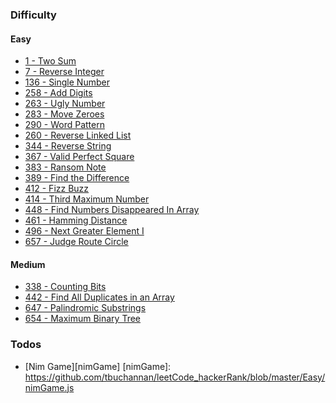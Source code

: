 ### Difficulty

#### Easy

- [1 - Two Sum][twoSum]
- [7 - Reverse Integer][reverseInteger]
- [136 - Single Number][singleNumber]
- [258 - Add Digits][addDigits]
- [263 - Ugly Number][uglyNumber]
- [283 - Move Zeroes][moveZeroes]
- [290 - Word Pattern][wordPattern]
- [260 - Reverse Linked List][reverseList]
- [344 - Reverse String][reverseString]
- [367 - Valid Perfect Square][validPerfectSquare]
- [383 - Ransom Note][ransomNote]
- [389 - Find the Difference][findTheDifference]
- [412 - Fizz Buzz][fizzBuzz]
- [414 - Third Maximum Number][thirdMaxNum]
- [448 - Find Numbers Disappeared In Array][findNumsDisappearedInArray]
- [461 - Hamming Distance][hammingDistance]
- [496 - Next Greater Element I][nextGreaterEl]
- [657 - Judge Route Circle][judgeCircle]

#### Medium

- [338 - Counting Bits][countingBits]
- [442 - Find All Duplicates in an Array][findAllDuplicates]
- [647 - Palindromic Substrings][palindromicSubstrings]
- [654 - Maximum Binary Tree][maximumBinaryTree]

### Todos

- [Nim Game][nimGame]
[nimGame]: https://github.com/tbuchannan/leetCode_hackerRank/blob/master/Easy/nimGame.js

<!-- EASY LINKS -->

[twoSum]: https://github.com/tbuchannan/leetCode_hackerRank/blob/master/Easy/twoSum.js
[reverseInteger]: https://github.com/tbuchannan/leetCode_hackerRank/blob/master/Easy/reverseInteger.js
[singleNumber]: https://github.com/tbuchannan/leetCode_hackerRank/blob/master/Easy/singleNumber.js
[addDigits]: https://github.com/tbuchannan/leetCode_hackerRank/blob/master/Easy/addDigits.js
[uglyNumber]: https://github.com/tbuchannan/leetCode_hackerRank/blob/master/Easy/uglyNumber.js
[moveZeroes]: https://github.com/tbuchannan/leetCode_hackerRank/blob/master/Easy/moveZeroes.js
[wordPattern]: https://github.com/tbuchannan/leetCode_hackerRank/blob/master/Easy/wordPattern.js
[reverseList]: https://github.com/tbuchannan/leetCode_hackerRank/blob/master/Easy/reverseLinkedList.js
[reverseString]: https://github.com/tbuchannan/leetCode_hackerRank/blob/master/Easy/reverseString.js
[validPerfectSquare]: https://github.com/tbuchannan/leetCode_hackerRank/blob/master/Easy/validPerfectSquare.js
[ransomNote]: https://github.com/tbuchannan/leetCode_hackerRank/blob/master/Easy/ransomNote.js
[findTheDifference]: https://github.com/tbuchannan/leetCode_hackerRank/blob/master/Easy/findTheDifference.js
[fizzBuzz]: https://github.com/tbuchannan/leetCode_hackerRank/blob/master/Easy/fizzBuzz.js
[thirdMaxNum]: https://github.com/tbuchannan/leetCode_hackerRank/blob/master/Easy/thirdMaximumNumber.js
[findNumsDisappearedInArray]: https://github.com/tbuchannan/leetCode_hackerRank/blob/master/Easy/findNumsDisappearedInArray.js
[hammingDistance]: https://github.com/tbuchannan/leetCode_hackerRank/blob/master/Easy/hammingDistance.js
[nextGreaterEl]: https://github.com/tbuchannan/leetCode_hackerRank/blob/master/Easy/nextGreaterEl.js
[judgeCircle]: https://github.com/tbuchannan/leetCode_hackerRank/blob/master/Easy/judgeRouteCircle.js

<!--  MEDIUM LINKS -->

[countingBits]: https://github.com/tbuchannan/leetCode_hackerRank/blob/master/Medium/countingBits.js
[findAllDuplicates]: https://github.com/tbuchannan/leetCode_hackerRank/blob/master/Medium/findAllDuplicates.js
[palindromicSubstrings]: https://github.com/tbuchannan/leetCode_hackerRank/blob/master/Medium/palindromicSubstrings.js
[maximumBinaryTree]: https://github.com/tbuchannan/leetCode_hackerRank/blob/master/Medium/maximumBinaryTree.js
